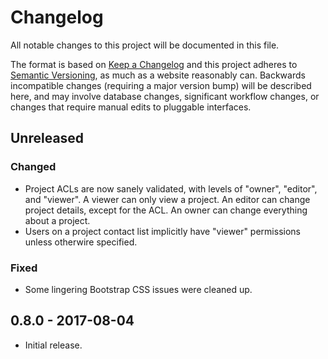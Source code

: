 # Changelog
All notable changes to this project will be documented in this file.

The format is based on [Keep a Changelog](http://keepachangelog.com/en/1.0.0/)
and this project adheres to [Semantic Versioning](http://semver.org/spec/v2.0.0.html), as much as
a website reasonably can. Backwards incompatible changes (requiring a major version bump) will be
described here, and may involve database changes, significant workflow changes, or changes that
require manual edits to pluggable interfaces.

## Unreleased

### Changed
- Project ACLs are now sanely validated, with levels of "owner", "editor", and "viewer". A viewer
  can only view a project. An editor can change project details, except for the ACL. An owner can
  change everything about a project.
- Users on a project contact list implicitly have "viewer" permissions unless otherwire specified.

### Fixed
- Some lingering Bootstrap CSS issues were cleaned up.

## 0.8.0 - 2017-08-04

- Initial release.